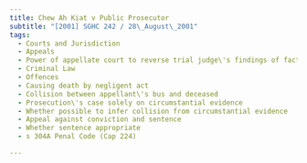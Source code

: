 ```yaml
---
title: Chew Ah Kiat v Public Prosecutor
subtitle: "[2001] SGHC 242 / 28\_August\_2001"
tags:
  - Courts and Jurisdiction
  - Appeals
  - Power of appellate court to reverse trial judge\'s findings of fact
  - Criminal Law
  - Offences
  - Causing death by negligent act
  - Collision between appellant\'s bus and deceased
  - Prosecution\'s case solely on circumstantial evidence
  - Whether possible to infer collision from circumstantial evidence
  - Appeal against conviction and sentence
  - Whether sentence appropriate
  - s 304A Penal Code (Cap 224)

---
```


